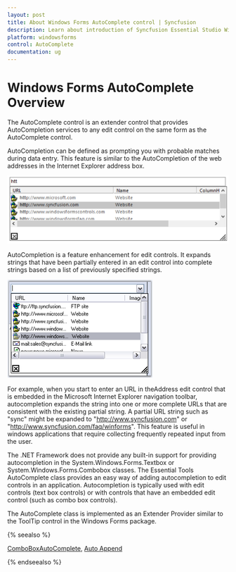 ```yaml
---
layout: post
title: About Windows Forms AutoComplete control | Syncfusion
description: Learn about introduction of Syncfusion Essential Studio Windows Forms AutoComplete control and more details.
platform: windowsforms
control: AutoComplete
documentation: ug
---
```


# Windows Forms AutoComplete Overview

The AutoComplete control is an extender control that provides AutoCompletion services to any edit control on the same form as the AutoComplete control.

AutoCompletion can be defined as prompting you with probable matches during data entry. This feature is similar to the AutoCompletion of the web addresses in the Internet Explorer address box.

![Overview for Autocomplete](Overview_images/Overview_image1.png) 



AutoCompletion is a feature enhancement for edit controls. It expands strings that have been partially entered in an edit control into complete strings based on a list of previously specified strings.

![Overview for Autocomplete with previously specified strings](Overview_images/Overview_image2.png)


For example, when you start to enter an URL in theAddress edit control that is embedded in the Microsoft Internet Explorer navigation toolbar, autocompletion expands the string into one or more complete URLs that are consistent with the existing partial string. A partial URL string such as "sync" might be expanded to "http://www.syncfusion.com" or "http://www.syncfusion.com/faq/winforms". This feature is useful in windows applications that require collecting frequently repeated input from the user. 

The .NET Framework does not provide any built-in support for providing autocompletion in the System.Windows.Forms.Textbox or System.Windows.Forms.Combobox classes. The Essential Tools AutoComplete class provides an easy way of adding autocompletion to edit controls in an application. Autocompletion is typically used with edit controls (text box controls) or with controls that have an embedded edit control (such as combo box controls). 

The AutoComplete class is implemented as an Extender Provider similar to the ToolTip control in the Windows Forms package. 

{% seealso %}

 [ComboBoxAutoComplete](https://help.syncfusion.com/windowsforms/classic/autocomplete/overview), [Auto Append](https://help.syncfusion.com/windowsforms/classic/autocomplete/autoappend)

{% endseealso %}